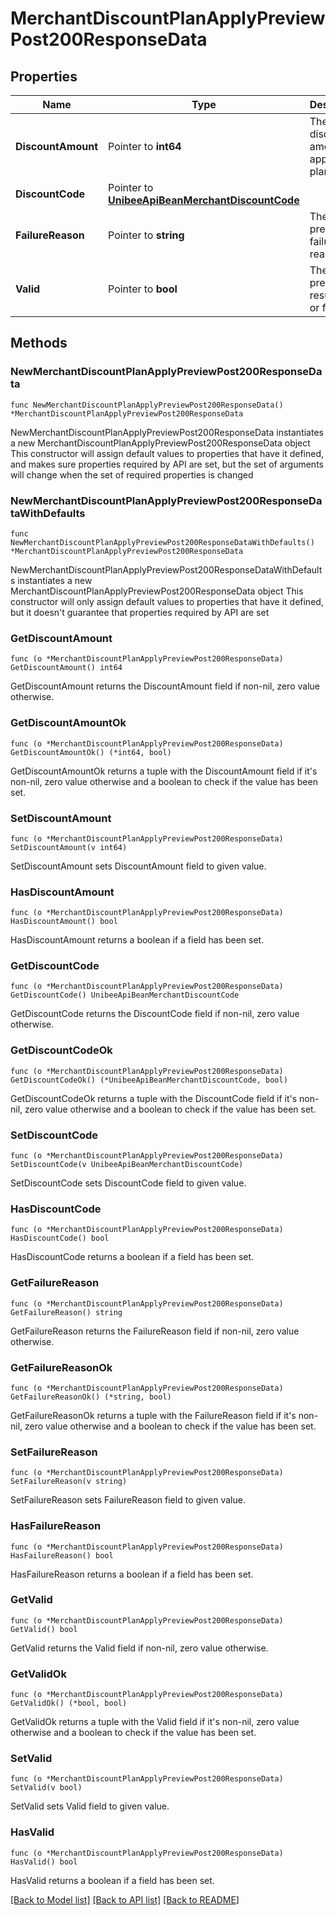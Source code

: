 # MerchantDiscountPlanApplyPreviewPost200ResponseData

## Properties

Name | Type | Description | Notes
------------ | ------------- | ------------- | -------------
**DiscountAmount** | Pointer to **int64** | The discount amount can apply to plan | [optional] 
**DiscountCode** | Pointer to [**UnibeeApiBeanMerchantDiscountCode**](UnibeeApiBeanMerchantDiscountCode.md) |  | [optional] 
**FailureReason** | Pointer to **string** | The apply preview failure reason | [optional] 
**Valid** | Pointer to **bool** | The apply preview result, true or false | [optional] 

## Methods

### NewMerchantDiscountPlanApplyPreviewPost200ResponseData

`func NewMerchantDiscountPlanApplyPreviewPost200ResponseData() *MerchantDiscountPlanApplyPreviewPost200ResponseData`

NewMerchantDiscountPlanApplyPreviewPost200ResponseData instantiates a new MerchantDiscountPlanApplyPreviewPost200ResponseData object
This constructor will assign default values to properties that have it defined,
and makes sure properties required by API are set, but the set of arguments
will change when the set of required properties is changed

### NewMerchantDiscountPlanApplyPreviewPost200ResponseDataWithDefaults

`func NewMerchantDiscountPlanApplyPreviewPost200ResponseDataWithDefaults() *MerchantDiscountPlanApplyPreviewPost200ResponseData`

NewMerchantDiscountPlanApplyPreviewPost200ResponseDataWithDefaults instantiates a new MerchantDiscountPlanApplyPreviewPost200ResponseData object
This constructor will only assign default values to properties that have it defined,
but it doesn't guarantee that properties required by API are set

### GetDiscountAmount

`func (o *MerchantDiscountPlanApplyPreviewPost200ResponseData) GetDiscountAmount() int64`

GetDiscountAmount returns the DiscountAmount field if non-nil, zero value otherwise.

### GetDiscountAmountOk

`func (o *MerchantDiscountPlanApplyPreviewPost200ResponseData) GetDiscountAmountOk() (*int64, bool)`

GetDiscountAmountOk returns a tuple with the DiscountAmount field if it's non-nil, zero value otherwise
and a boolean to check if the value has been set.

### SetDiscountAmount

`func (o *MerchantDiscountPlanApplyPreviewPost200ResponseData) SetDiscountAmount(v int64)`

SetDiscountAmount sets DiscountAmount field to given value.

### HasDiscountAmount

`func (o *MerchantDiscountPlanApplyPreviewPost200ResponseData) HasDiscountAmount() bool`

HasDiscountAmount returns a boolean if a field has been set.

### GetDiscountCode

`func (o *MerchantDiscountPlanApplyPreviewPost200ResponseData) GetDiscountCode() UnibeeApiBeanMerchantDiscountCode`

GetDiscountCode returns the DiscountCode field if non-nil, zero value otherwise.

### GetDiscountCodeOk

`func (o *MerchantDiscountPlanApplyPreviewPost200ResponseData) GetDiscountCodeOk() (*UnibeeApiBeanMerchantDiscountCode, bool)`

GetDiscountCodeOk returns a tuple with the DiscountCode field if it's non-nil, zero value otherwise
and a boolean to check if the value has been set.

### SetDiscountCode

`func (o *MerchantDiscountPlanApplyPreviewPost200ResponseData) SetDiscountCode(v UnibeeApiBeanMerchantDiscountCode)`

SetDiscountCode sets DiscountCode field to given value.

### HasDiscountCode

`func (o *MerchantDiscountPlanApplyPreviewPost200ResponseData) HasDiscountCode() bool`

HasDiscountCode returns a boolean if a field has been set.

### GetFailureReason

`func (o *MerchantDiscountPlanApplyPreviewPost200ResponseData) GetFailureReason() string`

GetFailureReason returns the FailureReason field if non-nil, zero value otherwise.

### GetFailureReasonOk

`func (o *MerchantDiscountPlanApplyPreviewPost200ResponseData) GetFailureReasonOk() (*string, bool)`

GetFailureReasonOk returns a tuple with the FailureReason field if it's non-nil, zero value otherwise
and a boolean to check if the value has been set.

### SetFailureReason

`func (o *MerchantDiscountPlanApplyPreviewPost200ResponseData) SetFailureReason(v string)`

SetFailureReason sets FailureReason field to given value.

### HasFailureReason

`func (o *MerchantDiscountPlanApplyPreviewPost200ResponseData) HasFailureReason() bool`

HasFailureReason returns a boolean if a field has been set.

### GetValid

`func (o *MerchantDiscountPlanApplyPreviewPost200ResponseData) GetValid() bool`

GetValid returns the Valid field if non-nil, zero value otherwise.

### GetValidOk

`func (o *MerchantDiscountPlanApplyPreviewPost200ResponseData) GetValidOk() (*bool, bool)`

GetValidOk returns a tuple with the Valid field if it's non-nil, zero value otherwise
and a boolean to check if the value has been set.

### SetValid

`func (o *MerchantDiscountPlanApplyPreviewPost200ResponseData) SetValid(v bool)`

SetValid sets Valid field to given value.

### HasValid

`func (o *MerchantDiscountPlanApplyPreviewPost200ResponseData) HasValid() bool`

HasValid returns a boolean if a field has been set.


[[Back to Model list]](../README.md#documentation-for-models) [[Back to API list]](../README.md#documentation-for-api-endpoints) [[Back to README]](../README.md)



